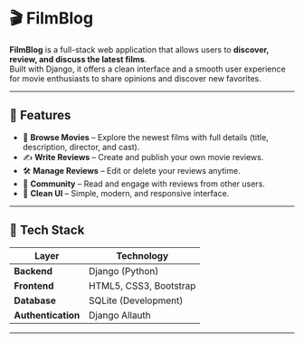 # 🎬 FilmBlog

**FilmBlog** is a full-stack web application that allows users to **discover, review, and discuss the latest films**.  
Built with Django, it offers a clean interface and a smooth user experience for movie enthusiasts to share opinions and discover new favorites.

---

## 🌟 Features

- 🧭 **Browse Movies** – Explore the newest films with full details (title, description, director, and cast).  
- ✍️ **Write Reviews** – Create and publish your own movie reviews.  
- 🛠 **Manage Reviews** – Edit or delete your reviews anytime.  
- 💬 **Community** – Read and engage with reviews from other users.  
- 🎨 **Clean UI** – Simple, modern, and responsive interface.

---

## 🧰 Tech Stack

| Layer | Technology |
|-------|-------------|
| **Backend** | Django (Python) |
| **Frontend** | HTML5, CSS3, Bootstrap |
| **Database** | SQLite (Development) |
| **Authentication** | Django Allauth |

---
